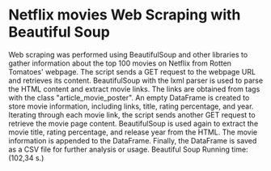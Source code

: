 # Netflix movies Web Scraping with Beautiful Soup
Web scraping was performed using BeautifulSoup and other libraries to gather information about the top 100 movies on Netflix from Rotten Tomatoes' webpage. The script sends a GET request to the webpage URL and retrieves its content. BeautifulSoup with the lxml parser is used to parse the HTML content and extract movie links. The links are obtained from <a> tags with the class "article_movie_poster". An empty DataFrame is created to store movie information, including links, title, rating percentage, and year. Iterating through each movie link, the script sends another GET request to retrieve the movie page content. BeautifulSoup is used again to extract the movie title, rating percentage, and release year from the HTML. The movie information is appended to the DataFrame. Finally, the DataFrame is saved as a CSV file for further analysis or usage.
Beautiful Soup Running time: (102,34 s.)

